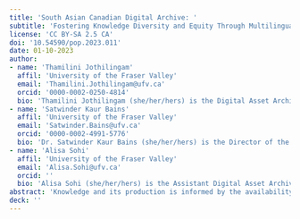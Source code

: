 ```yaml
---
title: 'South Asian Canadian Digital Archive: '
subtitle: 'Fostering Knowledge Diversity and Equity Through Multilingual Knowledge Infrastructures'
license: 'CC BY-SA 2.5 CA'
doi: '10.54590/pop.2023.011'
date: 01-10-2023
author: 
- name: 'Thamilini Jothilingam'
  affil: 'University of the Fraser Valley'
  email: 'Thamilini.Jothilingam@ufv.ca'
  orcid: '0000-0002-0250-4814'
  bio: 'Thamilini Jothilingam (she/her/hers) is the Digital Asset Archivist for the South Asian Canadian Digital Archive at the South Asian Studies Institute at the University of the Fraser Valley. Thamilini’s research and archival interests centre at the confluence of art and anthropology, with a focus on gender, memory, cultural heritage, visual histories, and epistemic justice. Thamilini serves as a Board Member and Mentor at Noolaham Foundation and is currently the co-lead for the *Documentation of Sri Lankan Muslim Ephemera* project. Her past projects include the *Survey and Digital Preservation of Upcountry Tamil Archival Records* (Modern Endangered Archives Program, UCLA Library), *Digitization and Cataloguing of Sri Lankan Tamil Palm-Leaf Manuscripts* (Endangered Archives Programme, British Library) and *Multimedia Documentation of Traditional Trades and Crafts of Eastern, Northern and Upcountry Sri Lanka* (Wikimedia Foundation).'
- name: 'Satwinder Kaur Bains'
  affil: 'University of the Fraser Valley'
  email: 'Satwinder.Bains@ufv.ca'
  orcid: '0000-0002-4991-5776'
  bio: 'Dr. Satwinder Kaur Bains (she/her/hers) is the Director of the South Asian Studies Institute at the University of the Fraser Valley and is an Associate Professor in Social Cultural Media Studies. Her current research interests include migration, settlement, and integration; cross-cultural education and curriculum implementation; race, racism, and ethnicity; identity politics; South Asian Canadian Diaspora studies and Punjabi Canadian cultural historiographies. Satwinder has extensive years of professional experience in community development and has worked extensively with organizations in the area of cross-cultural mental health, immigrant women, youth and families and on diversity, equity, inclusion, cross cultural development, women’s rights and socio-religious interfaith dialogue. She serves the community as a diversity educator, community developer and community activist in the field of anti-racism and immigrant settlement integration.'
- name: 'Alisa Sohi'
  affil: 'University of the Fraser Valley'
  email: 'Alisa.Sohi@ufv.ca'
  orcid: ''
  bio: 'Alisa Sohi (she/her/hers) is the Assistant Digital Asset Archivist for the South Asian Canadian Digital Archive hosted by the South Asian Studies Institute and the University of the Fraser Valley. She recently graduated from the University of Toronto’s Master of Information program in 2022, with a focus on archives and records management. Previously, she completed her undergraduate degree from Simon Fraser University, with a double major in History and Humanities. In the archival field, her passion lies in representation, social justice, digital preservation and accessibility.'
abstract: 'Knowledge and its production is informed by the availability of and access to existing knowledge infrastructures. Historically, both the production of knowledge and knowledge infrastructures have been dominated and dictated by western1 schools of thoughts that elided, erased, neglected, and negated the existence of multiple epistemologies. This paper explores ways to understand the depth and breadth of global colonial legacies and epistemic coloniality—and locate the pathways out in the archives. Using South Asian Canadian Digital Archive (https://sacda.ca) as a case study, the paper questions ways to rethink, redefine, and refine the methodologies of traditional archives to enable spaces for open and inclusive scholarship. It further frames SACDA (1897 to present) as an open tool for building multilingual knowledge infrastructures and to bring the larger community into the process of collective knowledge mobilization, creation, and dissemination.'
deck: ''
---
```


